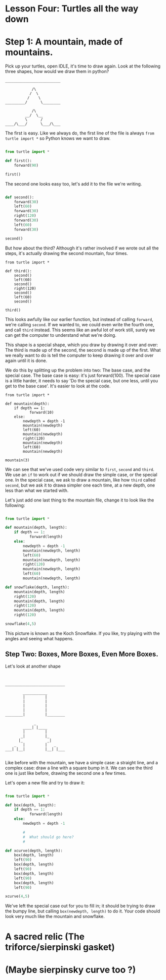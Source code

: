 
# Lesson Four:  Turtles all the way down

# Step 1: A mountain, made of mountains.

Pick up your turtles, open IDLE, it's time to draw again. Look at the following three shapes,
how would we draw them in python?

```
_________________________

            /\
           /  \
          /    \
_________/      \________

            /\
         __/  \__
         \      /
____/\___/      \___/\___

```

The first is easy. Like we always do, the first line of the file is always `from turtle import *` so Python knows we want to draw.

```python

from turtle import *

def first():
	forward(90)

first()
````

The second one looks easy too, let's add it to the file we're writing.

```python

def second():
	forward(30)
	left(60)
	forward(30)
	right(120)
	forward(30)
	left(60)
    forward(30)

second()
```

But how about the third? Although it's rather involved if we wrote out all the steps, it's actually drawing the second mountain, four times. 

```
from turtle import *

def third():
	second()
	left(60)
	second()
	right(120)
	second()
	left(60)
    second()

third()
```

This looks awfully like our earlier function, but instead of calling `forward`, we're calling `second`. If we wanted to, we could even write the fourth one, and call `third` instead. This seems like an awful lot of work still, surely we can get the computer to understand what we're doing.

This shape is a special shape, which you draw by drawing it over and over: The third is made up of the second, the second is made up of the first. What we really want to do is tell the computer to keep drawing it over and over again until it is done.

We do this by splitting up the problem into two: The base case, and the special case. The base case is easy: it's just forward(100). The special case is a little harder, it needs to say 'Do the special case, but one less, until you get to the base case'. It's easier to look at the code.

```
from turtle import * 

def mountain(depth):
    if depth == 1: 
           forward(10)
    else:
        newdepth = depth -1
        mountain(newdepth)
        left(60)
        mountain(newdepth)
        right(120)
        mountain(newdepth)
        left(60)
        mountain(newdepth)

mountain(3)
```

We can see that we've used code very similar to `first`, `second` and `third`. We use an `if` to work out if we should draw the simple case, or the special one.  In the special case, we ask to draw a mountain, like how `third` called `second`, but we ask it to drawa simpler one each time, at a new depth, one less than what we started with.

Let's just add one last thing to the mountain file, change it to look like the following:
```python

from turtle import * 

def mountain(depth, length):
    if depth == 1: 
           forward(length)
    else:
        newdepth = depth -1
        mountain(newdepth, length)
        left(60)
        mountain(newdepth, length)
        right(120)
        mountain(newdepth, length)
        left(60)
        mountain(newdepth, length)

def snowflake(depth, length):
    mountain(depth, length)
    right(120)
    mountain(depth, length)
    right(120)
    mountain(depth, length)
    right(120)

snowflake(4,5)
```

This picture is known as the Koch Snowflake. If you like, try playing with the angles and seeing what happens.

## Step Two: Boxes, More Boxes, Even More Boxes. 

Let's look at another shape

```


___________________________

        ___________        
        |         |        
        |         |        
        |         |        
        |         |        
________|         |________

             _
        ____| |____        
        |         |        
       _|         |_       
      |_           _|      
    _   |         |   _      
___| |__|         |__| |___


```

Like before with the mountain, we have a simple case: a straight line, and a complex case: draw a line with a square bump in it. We can see the third one is just like before, drawing the second one a few times.

Let's open a new file and try to draw it:

```python

from turtle import * 

def box(depth, length):
    if depth == 1: 
           forward(length)
    else:
        newdepth = depth -1

        #
        #  What should go here?
        #

def xcurve(depth, length):
    box(depth, length)
    left(90)
    box(depth, length)
    left(90)
    box(depth, length)
    left(90)
    box(depth, length)
    left(90)

xcurve(4,5)
```

We've left the special case out for you to fill in; it should be trying to draw the bumpy line,
but calling `box(newdepth, length)` to do it. Your code should look very much like the mountain and snowflake.

# A sacred relic (The triforce/sierpinski gasket)
# (Maybe sierpinsky curve too ?)
